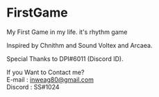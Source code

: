 # FirstGame
My First Game in my life. it's rhythm game

Inspired by Chnithm and Sound Voltex and Arcaea.

Special Thanks to DPI#6011 (Discord ID).

If you Want to Contact me?  
E-mail : inweag80@gmail.com  
Discord : SS#1024
